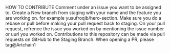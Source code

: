 HOW TO CONTRIBUTE 
Comment under an issue you want to be assigned to.
Create a New branch from staging with your name and the feature you are working on. for example yusufroqib/hero-section.
Make sure you do a rebase or pull before making your pull request back to staging.
On your pull request, refrence the issue you worked on by mentioning the issue number or uurl you worked on.
Contributions to this repository can be made via pull requests on GitHub to the Staging Branch. When opening a PR, please tag@Artchain1
